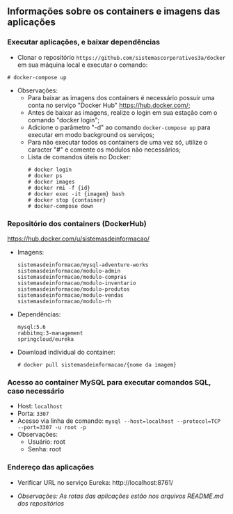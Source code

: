 ## Informações sobre os containers e imagens das aplicações

### Executar aplicações, e baixar dependências
  - Clonar o repositório ```https://github.com/sistemascorporativos3a/docker``` em sua máquina local e executar o comando:

  ```
  # docker-compose up
  ```

  - Observações:
    - Para baixar as imagens dos containers é necessário possuir uma conta no serviço "Docker Hub" https://hub.docker.com/;
    - Antes de baixar as imagens, realize o login em sua estação com o comando "docker login";
    - Adicione o parâmetro "-d" ao comando ```docker-compose up``` para executar em modo background os serviços;
    - Para não executar todos os containers de uma vez só, utilize o caracter "#" e comente os módulos não necessários;
    - Lista de comandos úteis no Docker:
      ```
      # docker login
      # docker ps
      # docker images
      # docker rmi -f {id}
      # docker exec -it {imagem} bash
      # docker stop {container}
      # docker-compose down
      ```

### Repositório dos containers (DockerHub)

https://hub.docker.com/u/sistemasdeinformacao/

- Imagens:
  ```
  sistemasdeinformacao/mysql-adventure-works
  sistemasdeinformacao/modulo-admin
  sistemasdeinformacao/modulo-compras
  sistemasdeinformacao/modulo-inventario
  sistemasdeinformacao/modulo-produtos
  sistemasdeinformacao/modulo-vendas
  sistemasdeinformacao/modulo-rh
  ```
- Dependências:
  ```
  mysql:5.6
  rabbitmq:3-management
  springcloud/eureka
  ```  
- Download individual do container:
  ```
  # docker pull sistemasdeinformacao/{nome da imagem}
  ```

### Acesso ao container MySQL para executar comandos SQL, caso necessário
  - Host:
    ```localhost```
  - Porta:
    ```3307```
  - Acesso via linha de comando:
    ```mysql --host=localhost --protocol=TCP --port=3307 -u root -p```
  - Observações:
    - Usuário: root
    - Senha:   root    
    
    
### Endereço das aplicações
  - Verificar URL no serviço Eureka: http://localhost:8761/
  
  - *Observações: As rotas das aplicações estão nos arquivos README.md dos repositórios*
